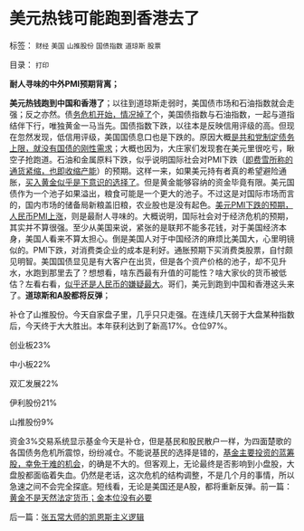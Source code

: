 # 美元热钱可能跑到香港去了

标签： `财经` `美国` `山推股份` `国债指数` `道琼斯` `股票` 

目录： `打印`

**耐人寻味的中外PMI预期背离；**

**美元热钱跑到中国和香港了**；以往到道琼斯走弱时，美国债市场和石油指数就会走强；反之亦然。债[务危机开始，情况掉了](../../../2011/8/23/全球终于走在《通往奴役之路》上.md)个，美国债指数与石油指数，一起与道指结伴下行，唯独黄金一马当先。国债指数下跌，以往本是反映信用评级的高。但现在忽然发现，低信用评级，美国国债息口也是下跌的。原因大概[是共和党制定债务上限，就没有国债的刚性需求](../../../2011/8/11/美元信用非美国信用；向共和党致敬！.md)；大概也因为，大庄家们发现套在美元里很吃亏，瞅空子抢跑道。石油和金属原料下跌，似乎说明国际社会对PMI下跌（[即费雪所称的通货紧缩，也即收缩产能](../../../2011/6/5/费雪“经济学”和基督教低利率道德情结.md)）的预期。这样一来，如果美元持有者真的希望避险通胀，[买入黄金似乎是下意识的选择了](../../../2011/8/23/黄金不是天然法定货币；金本位没有必要.md)。但是黄金能够容纳的资金毕竟有限。美元国债作为一个池子如果溢出，粮食可能是一个更大的池子。不过这是对国际市场而言的，国内市场的储备局新粮盖旧粮，农业股也是没有起色。[美元PMI下跌的预期，人民币PMI上涨](../../../2010/7/7/人民币升值将造成通缩牛市.md)，则是最耐人寻味的。大概说明，国际社会对于经济危机的预期，其实并不算很强。至少从美国来说，紧张的是联邦不能多花钱，对于美国经济本身，美国人看来不算太担心。倒是美国人对于中国经济的麻烦比美国大，心里明镜似的。PMI下跌，对消费类企业的成本是利好。通胀预期下买消费类股票，自忖颇见明智。美国国债显见是有大客户在出货，但是各个资产价格的池子，却不见升水，水跑到那里去了？想想看，啥东西最有升值的可能性？啥大家伙的货币被低估？左看右看，[似乎还是人民币的嫌疑最大](../../../2010/4/26/低估人民币“贵买贱卖＝全民亏损”.md)。哥们，美元到跑到中国和香港这头来了。**道琼斯和A股都将反弹**；



补仓了山推股份。今天自家盘子里，几乎只只走强。在连续几天弱于大盘某种指数后，今天终于大大胜出。本年获利达到了新高17%。仓位97%。

创业板23%

中小板22%

双汇发展22%

伊利股份21%

山推股份9%

资金3%交易系统显示基金今天是补仓，但是基民和股民散户一样，为四面楚歌的各国债务危机所震惊，纷纷减仓。不能说基民的选择是错的，[基金主要投资的蓝筹股，幸免于难的机会](../../../2008/9/4/市净率高估的蓝筹股，低估的中小板.md)，的确是不大的。但客观上，无论最终是否影响到小盘股，大盘股都面临着失血。仍然是老话，这次危机的结构调整，不是几个月的事情，所以急速之间不会完全探底。短线看，无论是美国还是A股，都将重新反弹。前一篇：[黄金不是天然法定货币；金本位没有必要](../../../2011/8/23/黄金不是天然法定货币；金本位没有必要.md)

后一篇：[张五常大师的凯恩斯主义逻辑](../../../2011/8/24/张五常大师的凯恩斯主义逻辑.md)